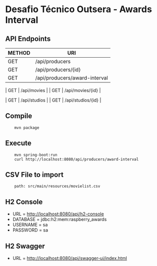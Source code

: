 # Desafio Técnico Outsera - Awards Interval

## API Endpoints

| METHOD | URI                           |
| ------ | ----------------------------- |
| GET    | /api/producers                |
| GET    | /api/producers/{id}           |
| GET    | /api/producers/award-interval |

| GET | /api/movies |
| GET | /api/movies/{id} |

| GET | /api/studios |
| GET | /api/studios/{id} |

## Compile

```
	mvn package
```

## Execute

```
	mvn spring-boot:run
	curl http://localhost:8080/api/producers/award-interval
```

## CSV File to import

```
	path: src/main/resources/movielist.csv
```

## H2 Console

- URL = [http://localhost:8080/api/h2-console](http://localhost:8080/api/h2-console)
- DATABASE = jdbc:h2:mem:raspberry_awards
- USERNAME = sa
- PASSWORD = sa

## H2 Swagger

- URL = [http://localhost:8080/api/swagger-ui/index.html](http://localhost:8080/api/swagger-ui/index.html)
